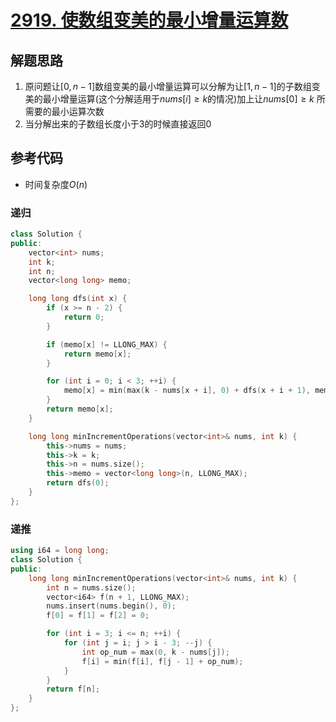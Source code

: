# [2919. 使数组变美的最小增量运算数](https://leetcode.cn/problems/minimum-increment-operations-to-make-array-beautiful/)

## 解题思路

1. 原问题让$[0, n - 1]$数组变美的最小增量运算可以分解为让$[1, n - 1]$的子数组变美的最小增量运算(这个分解适用于$nums[i] \ge k$的情况)加上让$nums[0] \ge k$ 所需要的最小运算次数
1. 当分解出来的子数组长度小于$3$的时候直接返回0


## 参考代码

+ 时间复杂度$O(n)$

### 递归


```cpp
class Solution {
public:
    vector<int> nums;
    int k;
    int n;
    vector<long long> memo;

    long long dfs(int x) {
        if (x >= n - 2) {
            return 0;
        }

        if (memo[x] != LLONG_MAX) {
            return memo[x];
        }

        for (int i = 0; i < 3; ++i) {
            memo[x] = min(max(k - nums[x + i], 0) + dfs(x + i + 1), memo[x]);
        }
        return memo[x];
    }

    long long minIncrementOperations(vector<int>& nums, int k) {
        this->nums = nums;
        this->k = k;
        this->n = nums.size();
        this->memo = vector<long long>(n, LLONG_MAX);
        return dfs(0);
    }
};

```

### 递推

```cpp
using i64 = long long;
class Solution {
public:
    long long minIncrementOperations(vector<int>& nums, int k) {
        int n = nums.size();
        vector<i64> f(n + 1, LLONG_MAX);
        nums.insert(nums.begin(), 0);
        f[0] = f[1] = f[2] = 0;

        for (int i = 3; i <= n; ++i) {
            for (int j = i; j > i - 3; --j) {
                int op_num = max(0, k - nums[j]);
                f[i] = min(f[i], f[j - 1] + op_num);
            }
        }
        return f[n];
    }
};

```


